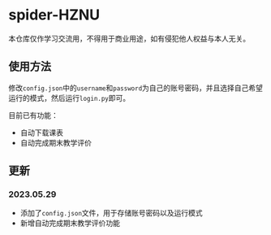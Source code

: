 # spider-HZNU
本仓库仅作学习交流用，不得用于商业用途，如有侵犯他人权益与本人无关。
## 使用方法
修改`config.json`中的`username`和`password`为自己的账号密码，并且选择自己希望运行的模式，然后运行`login.py`即可。

目前已有功能：
- 自动下载课表
- 自动完成期末教学评价
## 更新
### 2023.05.29
- 添加了`config.json`文件，用于存储账号密码以及运行模式
- 新增自动完成期末教学评价功能
